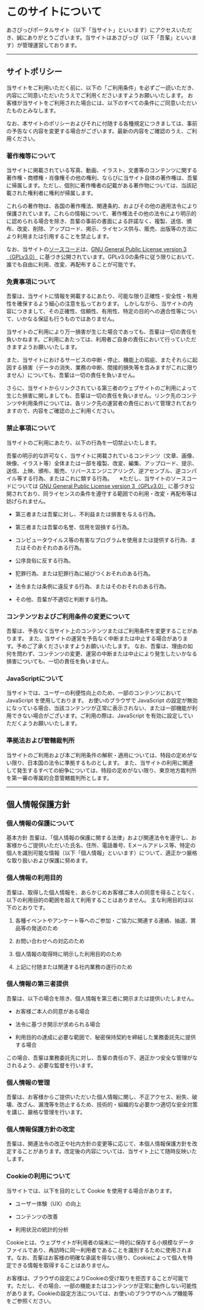 # このサイトについて

あさぴっぴポータルサイト（以下「当サイト」といいます）にアクセスいただき、誠にありがとうございます。当サイトはあさぴっぴ（以下「吾輩」といいます）が管理運営しております。

----

## サイトポリシー

当サイトをご利用いただく前に、以下の「ご利用条件」を必ずご一読いただき、内容にご同意いただいたうえでご利用くださいますようお願いいたします。
お客様が当サイトをご利用された場合には、以下のすべての条件にご同意いただいたものとみなします。

なお、本サイトのポリシーおよびそれに付随する各種規定につきましては、事前の予告なく内容を変更する場合がございます。最新の内容をご確認のうえ、ご利用ください。

### 著作権等について

当サイトに掲載されている写真、動画、イラスト、文書等のコンテンツに関する著作権・商標権・肖像権その他の権利、ならびに当サイト自体の著作権は、吾輩に帰属します。ただし、個別に著作権者の記載がある著作物については、当該記載された権利者に権利が帰属します。

これらの著作物は、各国の著作権法、関連条約、およびその他の適用法令により保護されています。これらの情報について、著作権法その他の法令により明示的に認められる場合を除き、吾輩の事前の書面による許諾なく、複製、送信、頒布、改変、削除、アップロード、掲示、ライセンス供与、販売、出版等の方法により利用または引用することを禁止します。

なお、当サイトの[ソースコード](https://github.com/Asapi1020/asp-portal)は、[GNU General Public License version 3（GPLv3.0）](https://www.gnu.org/licenses/gpl-3.0.html) に基づき公開されています。GPLv3.0の条件に従う限りにおいて、誰でも自由に利用、改変、再配布することが可能です。

### 免責事項について

吾輩は、当サイトに情報を掲載するにあたり、可能な限り正確性・安全性・有用性を確保するよう細心の注意を払っております。
しかしながら、当サイトの内容につきまして、その正確性、信頼性、有用性、特定の目的への適合性等について、いかなる保証も行うものではありません。

当サイトのご利用により万一損害が生じた場合であっても、吾輩は一切の責任を負いかねます。ご利用にあたっては、利用者ご自身の責任において行っていただきますようお願いいたします。

また、当サイトにおけるサービスの中断・停止、機能上の瑕疵、またそれらに起因する損害（データの消失、業務の中断、間接的損失等を含みますがこれに限りません）についても、吾輩は一切の責任を負いません。

さらに、当サイトからリンクされている第三者のウェブサイトのご利用によって生じた損害に関しましても、吾輩は一切の責任を負いません。リンク先のコンテンツや利用条件については、各リンク先の運営者の責任において管理されておりますので、内容をご確認の上ご利用ください。

### 禁止事項について

当サイトのご利用にあたり、以下の行為を一切禁止いたします。

吾輩の明示的な許可なく、当サイトに掲載されているコンテンツ（文章、画像、映像、イラスト等）全体または一部を複製、改変、編集、アップロード、提示、送信、上映、頒布、販売、リバースエンジニアリング、逆アセンブル、逆コンパイル等する行為、またはこれに類する行為。
 ※ただし、当サイトのソースコードについては [GNU General Public License version 3（GPLv3.0）](https://www.gnu.org/licenses/gpl-3.0.html) に基づき公開されており、同ライセンスの条件を遵守する範囲での利用・改変・再配布等は妨げられません。

- 第三者または吾輩に対し、不利益または損害を与える行為。

- 第三者または吾輩の名誉、信用を毀損する行為。

- コンピュータウイルス等の有害なプログラムを使用または提供する行為、またはそのおそれのある行為。

- 公序良俗に反する行為。

- 犯罪行為、または犯罪行為に結びつくおそれのある行為。

- 法令または条例に違反する行為、またはそのおそれのある行為。

- その他、吾輩が不適切と判断する行為。

### コンテンツおよびご利用条件の変更について

吾輩は、予告なく当サイト上のコンテンツまたはご利用条件を変更することがあります。
また、当サイトの運営を予告なく中断または中止する場合があります。予めご了承くださいますようお願いいたします。
なお、吾輩は、理由の如何を問わず、コンテンツの変更、運営の中断または中止により発生したいかなる損害についても、一切の責任を負いません。

### JavaScriptについて

当サイトでは、ユーザーの利便性向上のため、一部のコンテンツにおいて JavaScript を使用しております。
お使いのブラウザで JavaScript の設定が無効になっている場合、当該コンテンツが正常に表示されない、または一部機能が利用できない場合がございます。ご利用の際は、JavaScript を有効に設定していただくようお願いいたします。

### 準拠法および管轄裁判所

当サイトのご利用および本ご利用条件の解釈・適用については、特段の定めがない限り、日本国の法令に準拠するものとします。
また、当サイトの利用に関連して発生するすべての紛争については、特段の定めがない限り、東京地方裁判所を第一審の専属的合意管轄裁判所とします。

----

## 個人情報保護方針

### 個人情報の保護について

基本方針
吾輩は、「個人情報の保護に関する法律」および関連法令を遵守し、お客様からご提供いただいた氏名、住所、電話番号、Eメールアドレス等、特定の個人を識別可能な情報（以下「個人情報」といいます）について、適正かつ厳格な取り扱いおよび保護に努めます。

### 個人情報の利用目的

吾輩は、取得した個人情報を、あらかじめお客様ご本人の同意を得ることなく、以下の利用目的の範囲を超えて利用することはありません。
主な利用目的は以下のとおりです。

1. 各種イベントやアンケート等へのご参加・ご協力に関連する連絡、抽選、賞品等の発送のため

2. お問い合わせへの対応のため

3. 個人情報の取得時に明示した利用目的のため

4. 上記に付随または関連する社内業務の遂行のため

### 個人情報の第三者提供

吾輩は、以下の場合を除き、個人情報を第三者に開示または提供いたしません。

- お客様ご本人の同意がある場合

- 法令に基づき開示が求められる場合

- 利用目的の達成に必要な範囲で、秘密保持契約を締結した業務委託先に提供する場合

この場合、吾輩は業務委託先に対し、吾輩の責任の下、適正かつ安全な管理がなされるよう、必要な監督を行います。

### 個人情報の管理

吾輩は、お客様からご提供いただいた個人情報に関し、不正アクセス、紛失、破壊、改ざん、漏洩等を防止するため、技術的・組織的な必要かつ適切な安全対策を講じ、厳格な管理を行います。

### 個人情報保護方針の改定

吾輩は、関連法令の改正や社内方針の変更等に応じて、本個人情報保護方針を改定することがあります。改定後の内容については、当サイト上にて随時反映いたします。

### Cookieの利用について

当サイトでは、以下を目的として Cookie を使用する場合があります。

- ユーザー体験（UX）の向上

- コンテンツの改善

- 利用状況の統計的分析

Cookieとは、ウェブサイトが利用者の端末に一時的に保存する小規模なデータファイルであり、再訪時に同一利用者であることを識別するために使用されます。なお、吾輩はお客様の明確な承諾を得ない限り、Cookieによって個人を特定できる情報を取得することはありません。

お客様は、ブラウザの設定によりCookieの受け取りを拒否することが可能です。ただし、その場合、一部の機能またはコンテンツが正常に動作しない可能性があります。Cookieの設定方法については、お使いのブラウザのヘルプ機能等をご参照ください。
